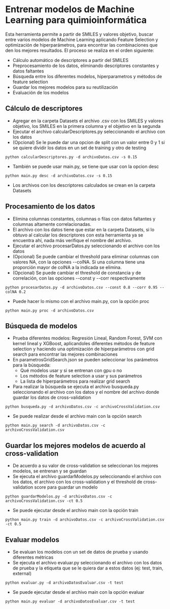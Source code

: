 # Entrenar modelos de Machine Learning para quimioinformática

Esta herramienta permite a partir de SMILES y valores objetivo, buscar entre varios modelos de Machine Learning aplicando Feature Selection y optimización de hiperparámetros, para encontrar las combinaciones que den los mejores resultados.
El proceso se realiza en el orden siguiente:
- Cálculo automático de descriptores a partir del SMILES
- Preprocesamiento de los datos, eliminando descriptores constantes y datos faltantes
- Búsqueda entre los diferentes modelos, hiperparametros y métodos de feature selection
- Guardar los mejores modelos para su reutilización
- Evaluación de los modelos

## Cálculo de descriptores

- Agregar en la carpeta Datasets el archivo .csv con los SMILES y valores objetivo, los SMILES en la primera columna y el objetivo en la segunda
- Ejecutar el archivo calcularDescriptores.py seleccionando el archivo con los datos
- (Opcional) Se le puede dar una opcion de split con un valor entre 0 y 1 si se quiere dividir los datos en un set de training y otro de testing
```console
python calcularDescriptores.py -d archivoDatos.csv -s 0.15
```
- También se puede usar main.py, se tiene que usar con la opcion desc
```
python main.py desc -d archivoDatos.csv -s 0.15
```
- Los archivos con los descriptores calculados se crean en la carpeta Datasets

## Procesamiento de los datos

- Elimina columnas constantes, columnas o filas con datos faltantes y columnas altamente correlacionadas.
- El archivo con los datos tiene que estar en la carpeta Datasets, si lo obtuvo al calcular los descriptores con esta herramienta ya se encuentra ahí, nada más verifique el nombre del archivo.
- Ejecutar el archivo procesarDatos.py seleccionando el archivo con los datos
- (Opcional) Se puede cambiar el threshold para eliminar columnas con valores NA, con la opciones --colNA. Si una columna tiene una proporción mayor de colNA a la indicada se elimina.
- (Opcional) Se puede cambiar el threshold de constancia y de correlación, con las opciones --const y --corr respectivamente
```
python procesarDatos.py -d archivoDatos.csv --const 0.8 --corr 0.95 --colNA 0.2
```
- Puede hacer lo mismo con el archivo main.py, con la opción proc
```
python main.py proc -d archivoDatos.csv
```

## Búsqueda de modelos
- Prueba diferentes modelos: Regresión Lineal, Random Forest, SVM con kernel lineal y XGBoost, aplicandoles diferentes métodos de feature selection y haciendo una optimización de hiperparámetros con grid search para encontrar las mejores combinaciones
- En parametrosGridSearch.json se pueden seleccionar los parámetros para la búsqueda:
    - Qué modelos usar y si se entrenan con gpu o no
    - Los métodos de feature selection a usar y sus parámetros
    - La lista de hiperparámetros para realizar grid search
- Para realizar la búsqueda se ejecuta el archivo busqueda.py seleccionando el archivo con los datos y el nombre del archivo donde guardar los datos de cross-validation
```
python busqueda.py -d archivoDatos.csv -c archivoCrossValidation.csv
```
- Se puede realizar desde el archivo main con la opción search
```
python main.py search -d archivoDatos.csv -c archivoCrossValidation.csv
```

## Guardar los mejores modelos de acuerdo al cross-validation
- De acuerdo a su valor de cross-validation se seleccionan los mejores modelos, se entrenan y se guardan
- Se ejecuta el archivo guardarModelos.py seleccionando el archivo con los datos, el archivo con los cross-validation y el threshold de cross-validation score para guardar un modelo
```
python guardarModelos.py -d archivoDatos.csv -c archivoCrossValidation.csv -ct 0.5
```
- Se puede ejecutar desde el archivo main con la opción train
```
python main.py train -d archivoDatos.csv -c archivoCrossValidation.csv -ct 0.5
```

## Evaluar modelos
- Se evaluan los modelos con un set de datos de prueba y usando diferentes métricas
- Se ejecuta el archivo evaluar.py seleccionando el archivo con los datos de prueba y la etiqueta que se le quiera dar a estos datos (ej: test, train, external)
```
python evaluar.py -d archivoDatosEvaluar.csv -t test
```
- Se puede ejecutar desde el archivo main con la opción evaluar
```
python main.py evaluar -d archivoDatosEvaluar.csv -t test
```